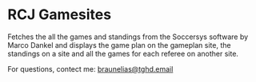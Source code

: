 # RCJ Gamesites

Fetches the all the games and standings from the Soccersys software by Marco Dankel and displays the game plan
on the gameplan site, the standings on a site and all the games for each referee on another site.

For questions, contect me:
<braunelias@tghd.email>
